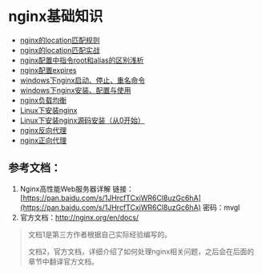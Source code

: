 # nginx基础知识

* [nginx的location匹配规则](nginxde-location-pi-pei-gui-ze.md) 
* [nginx的location匹配实战](nginxde-location-pi-pei-shi-zhan.md) 
* [nginx配置中指令root和alias的区别浅析](nginxpei-zhi-zhong-zhi-ling-root-he-alias-de-qu-bie-qian-xi.md) 
* [nginx配置expires](nginxpei-zhi-expires.md) 
* [windows下nginx启动、停止、重名命令](windowsxia-nginx-qi-dong-3001-ting-zhi-3001-zhong-ming-ming-ling.md) 
* [windows下nginx安装、配置与使用](windowsxia-nginx-an-zhuang-3001-pei-zhi-yu-shi-yong.md) 
* [nginx负载均衡](nginxfu-zai-jun-heng.md) 
* [Linux下安装nginx](linuxxia-an-zhuang-nginx.md)
* [Linux下安装nginx源码安装（从0开始）](linuxxia-an-zhuang-nginx-yuan-ma-an-zhuang-ff08-cong-0-kai-shi-ff09.md)
* [nginx反向代理](nginxfan-xiang-dai-li.md)
* [nginx正向代理](nginxzheng-xiang-dai-li.md)

## 参考文档：

1. Nginx高性能Web服务器详解   链接：[https://pan.baidu.com/s/1JHrcfTCxiWR6Cl8uzGc6hA](https://pan.baidu.com/s/1JHrcfTCxiWR6Cl8uzGc6hA) 密码：mvgl
2. 官方文档：[http://nginx.org/en/docs/ ](http://nginx.org/en/docs/)

> 文档1是第三方作者根据自己实际经验编写的。
>
> 文档2，官方文档，详细介绍了如何处理nginx相关问题，之后会在后面的章节中翻译官方文档。

